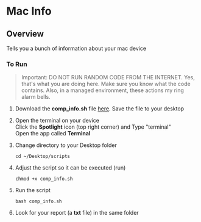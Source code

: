 

# Mac Info

## Overview
Tells you a bunch of information about your mac device

### To Run
> Important: DO NOT RUN RANDOM CODE FROM THE INTERNET. Yes, that's what
> you are doing here. Make sure you know what the code contains. Also,
> in a managed environment, these actions my ring alarm bells.
1. Download the **comp_info.sh** file [here](https://github.com/ITAutomator/mac_info/blob/main/comp_info.sh). 
Save the file to your desktop

2. Open the terminal on your device<br>
Click the **Spotlight** icon (top right corner) and Type "terminal"<br>
Open the app called **Terminal**

4. Change directory to your Desktop folder

       cd ~/Desktop/scripts

5. Adjust the script so it can be executed (run)

       chmod +x comp_info.sh
 
6. Run the script

       bash comp_info.sh

7. Look for your report (a **txt** file) in the same folder
